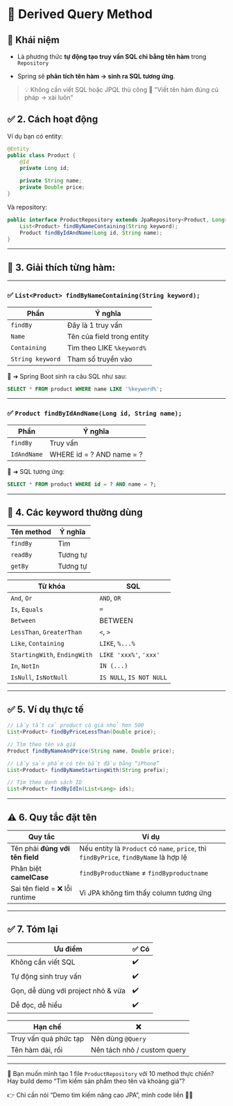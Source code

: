 # 🌱 Derived Query Method

## 🥠 Khái niệm

- Là phương thức **tự động tạo truy vấn SQL chỉ bằng tên hàm** trong `Repository`

- Spring sẽ **phân tích tên hàm → sinh ra SQL tương ứng**.

> 💡 Không cần viết SQL hoặc JPQL thủ công
> 💬 "Viết tên hàm đúng cú pháp → xài luôn"

## ✅ 2. Cách hoạt động

Ví dụ bạn có entity:

```java
@Entity
public class Product {
    @Id
    private Long id;

    private String name;
    private Double price;
}
```

Và repository:

```java
public interface ProductRepository extends JpaRepository<Product, Long> {
    List<Product> findByNameContaining(String keyword);
    Product findByIdAndName(Long id, String name);
}
```

---

## 🧠 3. Giải thích từng hàm:

---

### ✅ `List<Product> findByNameContaining(String keyword);`

| Phần             | Ý nghĩa                    |
| ---------------- | -------------------------- |
| `findBy`         | Đây là 1 truy vấn          |
| `Name`           | Tên của field trong entity |
| `Containing`     | Tìm theo LIKE `%keyword%`  |
| `String keyword` | Tham số truyền vào         |

📌 ➜ Spring Boot sinh ra câu SQL như sau:

```sql
SELECT * FROM product WHERE name LIKE '%keyword%';
```

---

### ✅ `Product findByIdAndName(Long id, String name);`

| Phần        | Ý nghĩa                   |
| ----------- | ------------------------- |
| `findBy`    | Truy vấn                  |
| `IdAndName` | WHERE id = ? AND name = ? |

📌 ➜ SQL tương ứng:

```sql
SELECT * FROM product WHERE id = ? AND name = ?;
```

---

## 🧠 4. Các keyword thường dùng

| Tên method | Ý nghĩa  |
| ---------- | -------- |
| `findBy`   | Tìm      |
| `readBy`   | Tương tự |
| `getBy`    | Tương tự |

| Từ khóa                      | SQL                      |
| ---------------------------- | ------------------------ |
| `And`, `Or`                  | `AND`, `OR`              |
| `Is`, `Equals`               | `=`                      |
| `Between`                    | BETWEEN                  |
| `LessThan`, `GreaterThan`    | `<`, `>`                 |
| `Like`, `Containing`         | `LIKE`, `%...%`          |
| `StartingWith`, `EndingWith` | `LIKE 'xxx%'`, `'xxx'`   |
| `In`, `NotIn`                | `IN (...)`               |
| `IsNull`, `IsNotNull`        | `IS NULL`, `IS NOT NULL` |

---

## ✅ 5. Ví dụ thực tế

```java
// Lấy tất cả product có giá nhỏ hơn 500
List<Product> findByPriceLessThan(Double price);

// Tìm theo tên và giá
Product findByNameAndPrice(String name, Double price);

// Lấy sản phẩm có tên bắt đầu bằng “iPhone”
List<Product> findByNameStartingWith(String prefix);

// Tìm theo danh sách ID
List<Product> findByIdIn(List<Long> ids);
```

---

## ⚠️ 6. Quy tắc đặt tên

| Quy tắc                         | Ví dụ                                                                                 |
| ------------------------------- | ------------------------------------------------------------------------------------- |
| Tên phải **đúng với tên field** | Nếu entity là `Product` có `name`, `price`, thì `findByPrice`, `findByName` là hợp lệ |
| Phân biệt **camelCase**         | `findByProductName` ≠ `findByproductname`                                             |
| Sai tên field = ❌ lỗi runtime  | Vì JPA không tìm thấy column tương ứng                                                |

---

## ✅ 7. Tóm lại

| Ưu điểm                            | ✅ Có |
| ---------------------------------- | ----- |
| Không cần viết SQL                 | ✔️    |
| Tự động sinh truy vấn              | ✔️    |
| Gọn, dễ dùng với project nhỏ & vừa | ✔️    |
| Dễ đọc, dễ hiểu                    | ✔️    |

| Hạn chế               | ❌                          |
| --------------------- | --------------------------- |
| Truy vấn quá phức tạp | Nên dùng `@Query`           |
| Tên hàm dài, rối      | Nên tách nhỏ / custom query |

---

📌 Bạn muốn mình tạo 1 file `ProductRepository` với 10 method thực chiến?
Hay build demo “Tìm kiếm sản phẩm theo tên và khoảng giá”?

👉 Chỉ cần nói “Demo tìm kiếm nâng cao JPA”, mình code liền 🔧🤖
